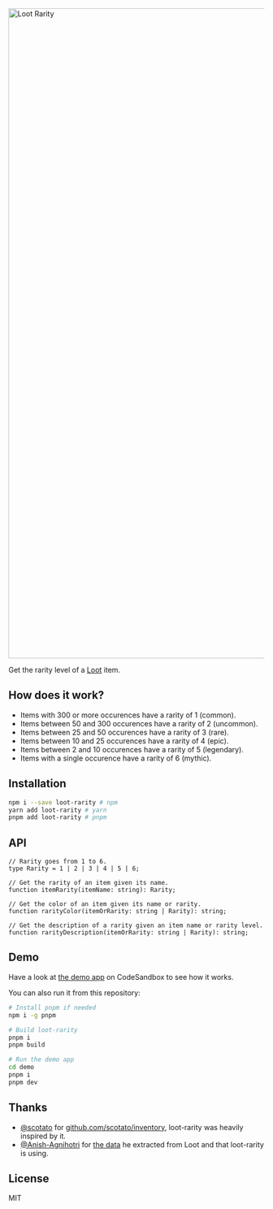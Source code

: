<img width="1280" alt="Loot Rarity" src="https://user-images.githubusercontent.com/36158/131253911-12092434-7325-4d7b-b1f2-5a752937bdfc.png">

Get the rarity level of a [Loot](https://lootproject.com) item.

## How does it work?

- Items with 300 or more occurences have a rarity of 1 (common).
- Items between 50 and 300 occurences have a rarity of 2 (uncommon).
- Items between 25 and 50 occurences have a rarity of 3 (rare).
- Items between 10 and 25 occurences have a rarity of 4 (epic).
- Items between 2 and 10 occurences have a rarity of 5 (legendary).
- Items with a single occurence have a rarity of 6 (mythic).

## Installation

```sh
npm i --save loot-rarity # npm
yarn add loot-rarity # yarn
pnpm add loot-rarity # pnpm
```

## API

```tsx
// Rarity goes from 1 to 6.
type Rarity = 1 | 2 | 3 | 4 | 5 | 6;

// Get the rarity of an item given its name.
function itemRarity(itemName: string): Rarity;

// Get the color of an item given its name or rarity.
function rarityColor(itemOrRarity: string | Rarity): string;

// Get the description of a rarity given an item name or rarity level.
function rarityDescription(itemOrRarity: string | Rarity): string;
```

## Demo

Have a look at [the demo app](https://ky7e7.csb.app/) on CodeSandbox to see how it works.

You can also run it from this repository:

```sh
# Install pnpm if needed
npm i -g pnpm

# Build loot-rarity
pnpm i
pnpm build

# Run the demo app
cd demo
pnpm i
pnpm dev
```

## Thanks

- [@scotato](https://github.com/scotato) for [github.com/scotato/inventory](https://github.com/scotato/inventory), loot-rarity was heavily inspired by it.
- [@Anish-Agnihotri](https://github.com/Anish-Agnihotri) for [the data](https://github.com/Anish-Agnihotri/dhof-loot) he extracted from Loot and that loot-rarity is using.

## License

MIT

